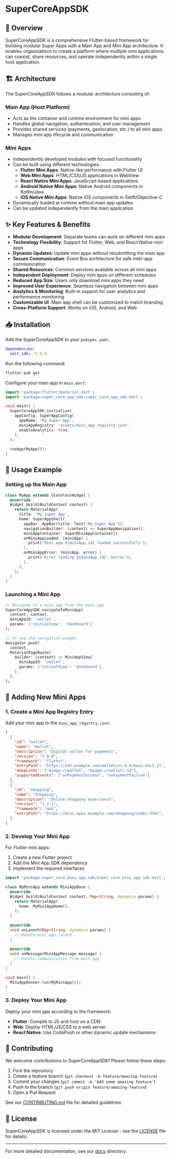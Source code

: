 # SuperCoreAppSDK

## 📱 Overview

SuperCoreAppSDK is a comprehensive Flutter-based framework for building modular Super Apps with a Main App and Mini App architecture. It enables organizations to create a platform where multiple mini applications can coexist, share resources, and operate independently within a single host application.

## 🏗️ Architecture

The SuperCoreAppSDK follows a modular architecture consisting of:

### Main App (Host Platform)
- Acts as the container and runtime environment for mini apps
- Handles global navigation, authentication, and user management
- Provides shared services (payments, geolocation, etc.) to all mini apps
- Manages mini app lifecycle and communication

### Mini Apps
- Independently developed modules with focused functionality
- Can be built using different technologies:
    - **Flutter Mini Apps**: Native-like performance with Flutter UI
    - **Web Mini Apps**: HTML/CSS/JS applications in WebView
    - **React Native Mini Apps**: JavaScript-based applications
    - **Android Native Mini Apps**: Native Android components in Kotlin/Java
    - **iOS Native Mini Apps**: Native iOS components in Swift/Objective-C
- Dynamically loaded at runtime without main app updates
- Can be updated independently from the main application

## ✨ Key Features & Benefits

- **Modular Development**: Separate teams can work on different mini apps
- **Technology Flexibility**: Support for Flutter, Web, and React Native mini apps
- **Dynamic Updates**: Update mini apps without resubmitting the main app
- **Secure Communication**: Event Bus architecture for safe inter-app communication
- **Shared Resources**: Common services available across all mini apps
- **Independent Deployment**: Deploy mini apps on different schedules
- **Reduced App Size**: Users only download mini apps they need
- **Improved User Experience**: Seamless navigation between mini apps
- **Analytics & Monitoring**: Built-in support for user analytics and performance monitoring
- **Customizable UI**: Main app shell can be customized to match branding
- **Cross-Platform Support**: Works on iOS, Android, and Web

## 📥 Installation

Add the SuperCoreAppSDK to your `pubspec.yaml`:

```yaml
dependencies:
  skit_sdk: ^1.0.0
```

Run the following command:

```bash
flutter pub get
```

Configure your main app in `main.dart`:

```dart
import 'package:flutter/material.dart';
import 'package:super_core_app_sdk/super_core_app_sdk.dart';

void main() {
  SuperCoreAppSDK.initialize(
    appConfig: SuperAppConfig(
      appName: 'My Super App',
      miniAppRegistry: 'assets/mini_app_registry.json',
      enableAnalytics: true,
    ),
  );
  
  runApp(MyApp());
}
```

## 🚀 Usage Example

### Setting up the Main App

```dart
class MyApp extends StatelessWidget {
  @override
  Widget build(BuildContext context) {
    return MaterialApp(
      title: 'My Super App',
      home: SuperAppShell(
        appBar: AppBar(title: Text('My Super App')),
        navigationBuilder: (context) => SuperAppNavigation(),
        miniAppContainer: SuperMiniAppContainer(),
        onMiniAppLoaded: (miniApp) {
          print('Mini app ${miniApp.id} loaded successfully');
        },
        onMiniAppError: (miniApp, error) {
          print('Error loading ${miniApp.id}: $error');
        },
      ),
    );
  }
}
```

### Launching a Mini App

```dart
// Navigate to a mini app from the main app
SuperCoreAppSDK.navigateToMiniApp(
  context: context,
  miniAppId: 'wallet',
  params: {'initialView': 'dashboard'}
);

// Or use the navigation widget
Navigator.push(
  context,
  MaterialPageRoute(
    builder: (context) => MiniAppView(
      miniAppId: 'wallet',
      params: {'initialView': 'dashboard'},
    ),
  ),
);
```

## 🧩 Adding New Mini Apps

### 1. Create a Mini App Registry Entry

Add your mini app to the `mini_app_registry.json`:

```json
[
  {
    "id": "wallet",
    "name": "Wallet",
    "description": "Digital wallet for payments",
    "version": "1.0.0",
    "framework": "flutter",
    "entryPath": "https://cdn.example.com/wallet/v1.0.0/main.dart.js",
    "deepLinks": ["myapp://wallet", "myapp://wallet/:id"],
    "supportedEvents": ["onPaymentSuccess", "onPaymentFailure"]
  },
  {
    "id": "shopping",
    "name": "Shopping",
    "description": "Online shopping experience",
    "version": "1.2.1",
    "framework": "web",
    "entryPath": "https://mini-apps.example.com/shopping/index.html",
  }
]
```

### 2. Develop Your Mini App

For Flutter mini apps:

1. Create a new Flutter project
2. Add the Mini App SDK dependency
3. Implement the required interfaces

```dart
import 'package:super_core_mini_app_sdk/super_core_mini_app_sdk.dart';

class MyMiniApp extends MiniAppBase {
  @override
  Widget build(BuildContext context, Map<String, dynamic> params) {
    return MaterialApp(
      home: MyMiniAppHome(),
    );
  }
  
  @override
  void onLaunch(Map<String, dynamic> params) {
    // Handle mini app launch
  }
  
  @override
  void onMessage(MiniAppMessage message) {
    // Handle communication from main app
  }
}

void main() {
  MiniAppRunner.run(MyMiniApp());
}
```

### 3. Deploy Your Mini App

Deploy your mini app according to the framework:

- **Flutter**: Compile to JS and host on a CDN
- **Web**: Deploy HTML/JS/CSS to a web server
- **React Native**: Use CodePush or other dynamic update mechanisms

## 👥 Contributing

We welcome contributions to SuperCoreAppSDK! Please follow these steps:

1. Fork the repository
2. Create a feature branch (`git checkout -b feature/amazing-feature`)
3. Commit your changes (`git commit -m 'Add some amazing feature'`)
4. Push to the branch (`git push origin feature/amazing-feature`)
5. Open a Pull Request

See our [CONTRIBUTING.md](CONTRIBUTING.md) file for detailed guidelines.

## 📄 License

SuperCoreAppSDK is licensed under the MIT License - see the [LICENSE](LICENSE) file for details.

---

For more detailed documentation, see our [docs](docs/) directory.